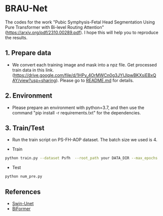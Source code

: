# BRAU-Net
The codes for the work "Pubic Symphysis-Fetal Head Segmentation Using Pure Transformer with Bi-level Routing Attention"(https://arxiv.org/pdf/2310.00289.pdf). I hope this will help you to reproduce the results.

## 1. Prepare data
- We convert each training image and mask into a npz file. Get processed train data in this link. (https://drive.google.com/file/d/1HPy_4OrMWCn0g3JYIJlpwBKXsiEBxQAY/view?usp=sharing). Please go to [README.md](./data/README.md) for details.

## 2. Environment
- Please prepare an environment with python=3.7, and then use the command "pip install -r requirements.txt" for the dependencies.
  
## 3. Train/Test

- Run the train script on PS-FH-AOP dataset. The batch size we used is 4. 

- Train

```bash
python train.py --dataset Psfh  --root_path your DATA_DIR --max_epochs 100 --output_dir your OUT_DIR  --img_size 256 --base_lr 0.001 --batch_size 4
```

- Test 

```bash
python num_pre.py
```

## References
* [Swin-Unet](https://github.com/HuCaoFighting/Swin-Unet)
* [BiFormer](https://github.com/rayleizhu/BiFormer)

